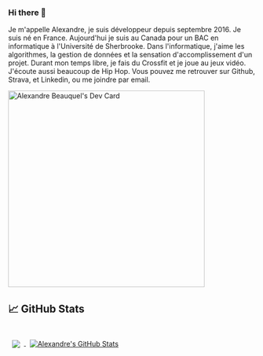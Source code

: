 ### Hi there 👋

Je m'appelle Alexandre, je suis développeur depuis septembre 2016. Je suis né en France. Aujourd'hui je suis au Canada pour un BAC en informatique à l'Université de Sherbrooke.
Dans l'informatique, j'aime les algorithmes, la gestion de données et la sensation d'accomplissement d'un projet.
Durant mon temps libre, je fais du Crossfit et je joue au jeux vidéo. J'écoute aussi beaucoup de Hip Hop.
Vous pouvez me retrouver sur Github, Strava, et Linkedin, ou me joindre par email.

<a href="https://app.daily.dev/Alexinsecte"><img src="https://api.daily.dev/devcards/83f3997a700846f5ae6d26520394dde1.png?r=o0w" width="400" alt="Alexandre Beauquel's Dev Card"/></a>

## &#x1f4c8; GitHub Stats
<br>

<a href="https://github.com/abeauquel">
  <img align="center" style="margin:0.5rem" src="https://github-readme-stats.vercel.app/api/top-langs/?username=abeauquel&hide=html,css&title_color=ffffff&text_color=c9cacc&icon_color=4AB197&bg_color=1A2B34" />
</a>

<a href="https://github.com/abeauquel">
  <img align="center" style="margin:0.5rem" src="https://github-readme-stats.vercel.app/api?username=abeauquel&show_icons=true&line_height=27&count_private=true&title_color=ffffff&text_color=c9cacc&icon_color=4AB097&bg_color=1A2B34" alt="Alexandre's GitHub Stats" />
</a>

<!--
**abeauquel/abeauquel** is a ✨ _special_ ✨ repository because its `README.md` (this file) appears on your GitHub profile.

Here are some ideas to get you started:

- 🔭 I’m currently working on ...
- 🌱 I’m currently learning ...
- 👯 I’m looking to collaborate on ...
- 🤔 I’m looking for help with ...
- 💬 Ask me about ...
- 📫 How to reach me: ...
- 😄 Pronouns: ...
- ⚡ Fun fact: ...
-->
